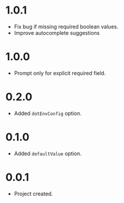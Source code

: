# 1.0.1

- Fix bug if missing required boolean values.
- Improve autocomplete suggestions

# 1.0.0

- Prompt only for explicit required field.

# 0.2.0

- Added `dotEnvConfig` option.

# 0.1.0

- Added `defaultValue` option.

# 0.0.1

- Project created.
